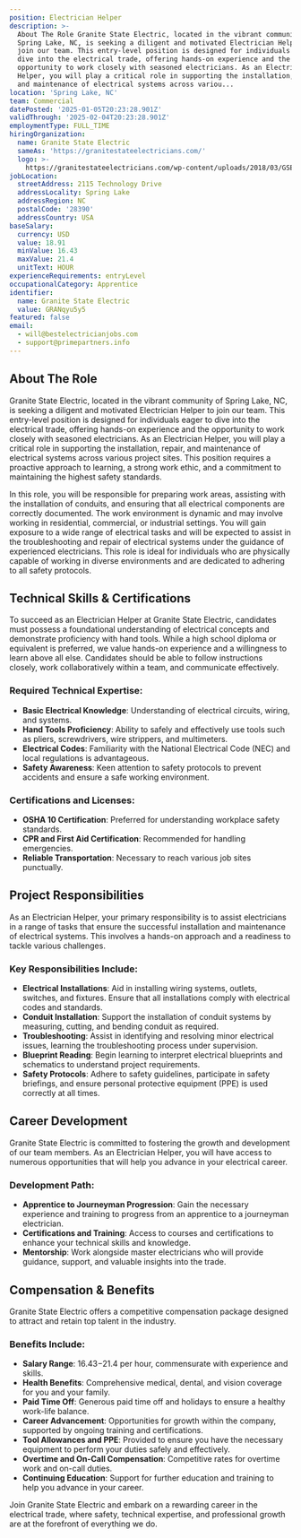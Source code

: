 ```yaml
---
position: Electrician Helper
description: >-
  About The Role Granite State Electric, located in the vibrant community of
  Spring Lake, NC, is seeking a diligent and motivated Electrician Helper to
  join our team. This entry-level position is designed for individuals eager to
  dive into the electrical trade, offering hands-on experience and the
  opportunity to work closely with seasoned electricians. As an Electrician
  Helper, you will play a critical role in supporting the installation, repair,
  and maintenance of electrical systems across variou...
location: 'Spring Lake, NC'
team: Commercial
datePosted: '2025-01-05T20:23:28.901Z'
validThrough: '2025-02-04T20:23:28.901Z'
employmentType: FULL_TIME
hiringOrganization:
  name: Granite State Electric
  sameAs: 'https://granitestateelectricians.com/'
  logo: >-
    https://granitestateelectricians.com/wp-content/uploads/2018/03/GSE-2c-Logo-4.jpg
jobLocation:
  streetAddress: 2115 Technology Drive
  addressLocality: Spring Lake
  addressRegion: NC
  postalCode: '28390'
  addressCountry: USA
baseSalary:
  currency: USD
  value: 18.91
  minValue: 16.43
  maxValue: 21.4
  unitText: HOUR
experienceRequirements: entryLevel
occupationalCategory: Apprentice
identifier:
  name: Granite State Electric
  value: GRANqyu5y5
featured: false
email:
  - will@bestelectricianjobs.com
  - support@primepartners.info
---
```




## About The Role

Granite State Electric, located in the vibrant community of Spring Lake, NC, is seeking a diligent and motivated Electrician Helper to join our team. This entry-level position is designed for individuals eager to dive into the electrical trade, offering hands-on experience and the opportunity to work closely with seasoned electricians. As an Electrician Helper, you will play a critical role in supporting the installation, repair, and maintenance of electrical systems across various project sites. This position requires a proactive approach to learning, a strong work ethic, and a commitment to maintaining the highest safety standards.

In this role, you will be responsible for preparing work areas, assisting with the installation of conduits, and ensuring that all electrical components are correctly documented. The work environment is dynamic and may involve working in residential, commercial, or industrial settings. You will gain exposure to a wide range of electrical tasks and will be expected to assist in the troubleshooting and repair of electrical systems under the guidance of experienced electricians. This role is ideal for individuals who are physically capable of working in diverse environments and are dedicated to adhering to all safety protocols.

## Technical Skills & Certifications

To succeed as an Electrician Helper at Granite State Electric, candidates must possess a foundational understanding of electrical concepts and demonstrate proficiency with hand tools. While a high school diploma or equivalent is preferred, we value hands-on experience and a willingness to learn above all else. Candidates should be able to follow instructions closely, work collaboratively within a team, and communicate effectively.

### Required Technical Expertise:

- **Basic Electrical Knowledge**: Understanding of electrical circuits, wiring, and systems.
- **Hand Tools Proficiency**: Ability to safely and effectively use tools such as pliers, screwdrivers, wire strippers, and multimeters.
- **Electrical Codes**: Familiarity with the National Electrical Code (NEC) and local regulations is advantageous.
- **Safety Awareness**: Keen attention to safety protocols to prevent accidents and ensure a safe working environment.

### Certifications and Licenses:

- **OSHA 10 Certification**: Preferred for understanding workplace safety standards.
- **CPR and First Aid Certification**: Recommended for handling emergencies.
- **Reliable Transportation**: Necessary to reach various job sites punctually.

## Project Responsibilities

As an Electrician Helper, your primary responsibility is to assist electricians in a range of tasks that ensure the successful installation and maintenance of electrical systems. This involves a hands-on approach and a readiness to tackle various challenges.

### Key Responsibilities Include:

- **Electrical Installations**: Aid in installing wiring systems, outlets, switches, and fixtures. Ensure that all installations comply with electrical codes and standards.
- **Conduit Installation**: Support the installation of conduit systems by measuring, cutting, and bending conduit as required.
- **Troubleshooting**: Assist in identifying and resolving minor electrical issues, learning the troubleshooting process under supervision.
- **Blueprint Reading**: Begin learning to interpret electrical blueprints and schematics to understand project requirements.
- **Safety Protocols**: Adhere to safety guidelines, participate in safety briefings, and ensure personal protective equipment (PPE) is used correctly at all times.

## Career Development

Granite State Electric is committed to fostering the growth and development of our team members. As an Electrician Helper, you will have access to numerous opportunities that will help you advance in your electrical career.

### Development Path:

- **Apprentice to Journeyman Progression**: Gain the necessary experience and training to progress from an apprentice to a journeyman electrician.
- **Certifications and Training**: Access to courses and certifications to enhance your technical skills and knowledge.
- **Mentorship**: Work alongside master electricians who will provide guidance, support, and valuable insights into the trade.

## Compensation & Benefits

Granite State Electric offers a competitive compensation package designed to attract and retain top talent in the industry. 

### Benefits Include:

- **Salary Range**: $16.43-$21.4 per hour, commensurate with experience and skills.
- **Health Benefits**: Comprehensive medical, dental, and vision coverage for you and your family.
- **Paid Time Off**: Generous paid time off and holidays to ensure a healthy work-life balance.
- **Career Advancement**: Opportunities for growth within the company, supported by ongoing training and certifications.
- **Tool Allowances and PPE**: Provided to ensure you have the necessary equipment to perform your duties safely and effectively.
- **Overtime and On-Call Compensation**: Competitive rates for overtime work and on-call duties.
- **Continuing Education**: Support for further education and training to help you advance in your career.

Join Granite State Electric and embark on a rewarding career in the electrical trade, where safety, technical expertise, and professional growth are at the forefront of everything we do.
